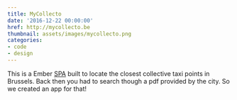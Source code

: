 ```yaml
---
title: MyCollecto
date: '2016-12-22 00:00:00'
href: http://mycollecto.be
thumbnail: assets/images/mycollecto.png
categories:
- code
- design
---
```

This is a Ember [SPA](https://en.wikipedia.org/wiki/Single-page_application) built to locate the closest collective taxi points in Brussels. Back then you had to search though a pdf provided by the city. So we created an app for that!